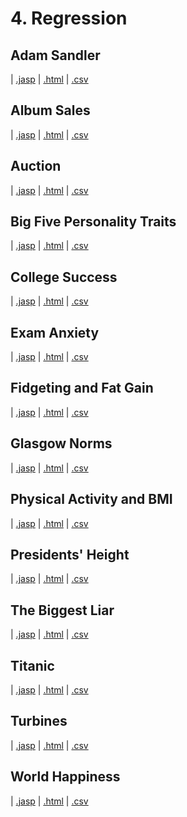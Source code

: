 # 4. Regression 



## Adam Sandler 
 |  [.jasp](https://github.com/jasp-stats/jasp-data-library/raw/main/Adam%20Sandler/Adam%20Sandler.jasp) |  [.html](https://htmlpreview.github.io/?https://github.com/jasp-stats/jasp-data-library/blob/main/Adam%20Sandler/index.html) |  [.csv](https://raw.githubusercontent.com/jasp-stats/jasp-data-library/main/Adam%20Sandler/Adam%20Sandler.csv)

## Album Sales 
 |  [.jasp](https://github.com/jasp-stats/jasp-data-library/raw/main/Album%20Sales/Album%20Sales.jasp) |  [.html](https://htmlpreview.github.io/?https://github.com/jasp-stats/jasp-data-library/blob/main/Album%20Sales/index.html) |  [.csv](https://raw.githubusercontent.com/jasp-stats/jasp-data-library/main/Album%20Sales/Album%20Sales.csv)

## Auction 
 |  [.jasp](https://github.com/jasp-stats/jasp-data-library/raw/main/Auction/Auction.jasp) |  [.html](https://htmlpreview.github.io/?https://github.com/jasp-stats/jasp-data-library/blob/main/Auction/index.html) |  [.csv](https://raw.githubusercontent.com/jasp-stats/jasp-data-library/main/Auction/Auction.csv)

## Big Five Personality Traits 
 |  [.jasp](https://github.com/jasp-stats/jasp-data-library/raw/main/Big%20Five%20Personality%20Traits/Big%20Five%20Personality%20Traits.jasp) |  [.html](https://htmlpreview.github.io/?https://github.com/jasp-stats/jasp-data-library/blob/main/Big%20Five%20Personality%20Traits/index.html) |  [.csv](https://raw.githubusercontent.com/jasp-stats/jasp-data-library/main/Big%20Five%20Personality%20Traits/Big%20Five%20Personality%20Traits.csv)

## College Success 
 |  [.jasp](https://github.com/jasp-stats/jasp-data-library/raw/main/College%20Success/College%20Success.jasp) |  [.html](https://htmlpreview.github.io/?https://github.com/jasp-stats/jasp-data-library/blob/main/College%20Success/index.html) |  [.csv](https://raw.githubusercontent.com/jasp-stats/jasp-data-library/main/College%20Success/College%20Success.csv)

## Exam Anxiety 
 |  [.jasp](https://github.com/jasp-stats/jasp-data-library/raw/main/Exam%20Anxiety/Exam%20Anxiety.jasp) |  [.html](https://htmlpreview.github.io/?https://github.com/jasp-stats/jasp-data-library/blob/main/Exam%20Anxiety/index.html) |  [.csv](https://raw.githubusercontent.com/jasp-stats/jasp-data-library/main/Exam%20Anxiety/Exam%20Anxiety.csv)

## Fidgeting and Fat Gain 
 |  [.jasp](https://github.com/jasp-stats/jasp-data-library/raw/main/Fidgeting%20and%20Fat%20Gain/Fidgeting%20and%20Fat%20Gain.jasp) |  [.html](https://htmlpreview.github.io/?https://github.com/jasp-stats/jasp-data-library/blob/main/Fidgeting%20and%20Fat%20Gain/index.html) |  [.csv](https://raw.githubusercontent.com/jasp-stats/jasp-data-library/main/Fidgeting%20and%20Fat%20Gain/Fidgeting%20and%20Fat%20Gain.csv)

## Glasgow Norms 
 |  [.jasp](https://github.com/jasp-stats/jasp-data-library/raw/main/Glasgow%20Norms/Glasgow%20Norms.jasp) |  [.html](https://htmlpreview.github.io/?https://github.com/jasp-stats/jasp-data-library/blob/main/Glasgow%20Norms/index.html) |  [.csv](https://raw.githubusercontent.com/jasp-stats/jasp-data-library/main/Glasgow%20Norms/Glasgow%20Norms.csv)

## Physical Activity and BMI 
 |  [.jasp](https://github.com/jasp-stats/jasp-data-library/raw/main/Physical%20Activity%20and%20BMI/Physical%20Activity%20and%20BMI.jasp) |  [.html](https://htmlpreview.github.io/?https://github.com/jasp-stats/jasp-data-library/blob/main/Physical%20Activity%20and%20BMI/index.html) |  [.csv](https://raw.githubusercontent.com/jasp-stats/jasp-data-library/main/Physical%20Activity%20and%20BMI/Physical%20Activity%20and%20BMI.csv)

## Presidents' Height 
 |  [.jasp](https://github.com/jasp-stats/jasp-data-library/raw/main/Presidents'%20Height/Presidents'%20Height.jasp) |  [.html](https://htmlpreview.github.io/?https://github.com/jasp-stats/jasp-data-library/blob/main/Presidents'%20Height/index.html) |  [.csv](https://raw.githubusercontent.com/jasp-stats/jasp-data-library/main/Presidents'%20Height/Presidents'%20Height.csv)

## The Biggest Liar 
 |  [.jasp](https://github.com/jasp-stats/jasp-data-library/raw/main/The%20Biggest%20Liar/The%20Biggest%20Liar.jasp) |  [.html](https://htmlpreview.github.io/?https://github.com/jasp-stats/jasp-data-library/blob/main/The%20Biggest%20Liar/index.html) |  [.csv](https://raw.githubusercontent.com/jasp-stats/jasp-data-library/main/The%20Biggest%20Liar/The%20Biggest%20Liar.csv)

## Titanic 
 |  [.jasp](https://github.com/jasp-stats/jasp-data-library/raw/main/Titanic/Titanic.jasp) |  [.html](https://htmlpreview.github.io/?https://github.com/jasp-stats/jasp-data-library/blob/main/Titanic/index.html) |  [.csv](https://raw.githubusercontent.com/jasp-stats/jasp-data-library/main/Titanic/Titanic.csv)

## Turbines 
 |  [.jasp](https://github.com/jasp-stats/jasp-data-library/raw/main/Turbines/Turbines.jasp) |  [.html](https://htmlpreview.github.io/?https://github.com/jasp-stats/jasp-data-library/blob/main/Turbines/index.html) |  [.csv](https://raw.githubusercontent.com/jasp-stats/jasp-data-library/main/Turbines/Turbines.csv)

## World Happiness 
 |  [.jasp](https://github.com/jasp-stats/jasp-data-library/raw/main/World%20Happiness/World%20Happiness.jasp) |  [.html](https://htmlpreview.github.io/?https://github.com/jasp-stats/jasp-data-library/blob/main/World%20Happiness/index.html) |  [.csv](https://raw.githubusercontent.com/jasp-stats/jasp-data-library/main/World%20Happiness/World%20Happiness.csv)